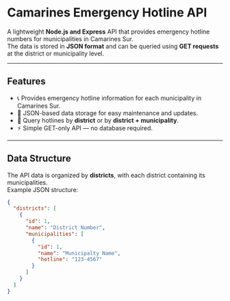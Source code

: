 # Camarines Emergency Hotline API

A lightweight **Node.js and Express** API that provides emergency hotline numbers for municipalities in Camarines Sur.  
The data is stored in **JSON format** and can be queried using **GET requests** at the district or municipality level.

---

## Features

- 📞 Provides emergency hotline information for each municipality in Camarines Sur.
- 📂 JSON-based data storage for easy maintenance and updates.
- 🔎 Query hotlines by **district** or by **district + municipality**.
- ⚡ Simple GET-only API — no database required.

---

## Data Structure

The API data is organized by **districts**, with each district containing its municipalities.  
Example JSON structure:

```json
{
  "districts": [
    {
      "id": 1,
      "name": "District Number",
      "municipalities": [
        {
          "id": 1,
          "name": "Municipalty Name",
          "hotline": "123-4567"
        }
      ]
    }
  ]
}
```

